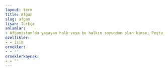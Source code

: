 ```yaml
---
layout: term
title: Afgan
slug: afgan
lisan: Türkçe
anlamlar:
- Afganistan’da yaşayan halk veya bu halkın soyundan olan kimse; Peştu
ozellikler:
- - isim
ornekler:
- - ''
orneklerkaynak:
- - ''
---
```

